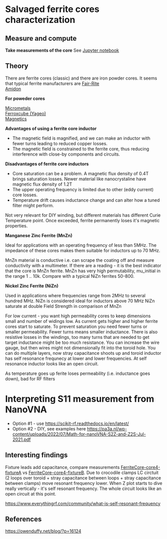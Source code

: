 # Salvaged ferrite cores characterization

## Measure and compute
 **Take measurements of the core**
See [Jupyter notebook](FerriteCore.ipynb)

## Theory

There are ferrite cores (classic) and there are iron powder cores.
It seems that typical ferrite manufacturers are
[Fair-Rite](http://www.fair-rite.com)<br/>
[Amidon](http://www.amidoncorp.com)

**For poweder cores**

[Micrometals](http://www.micrometals.com)<br/>
[Ferroxcube (Yageo)](http://www.yageo.com)<br/>
[Magnetics](http://www.mag-inc.com)


**Advantages of using a ferrite core inductor**

* The magnetic field is magnified, and we can make an inductor with fewer turns leading to reduced copper losses.
* The magnetic field is constrained to the ferrite core, thus reducing interference with close-by components and circuits.

**Disadvantages of ferrite core inductors**

* Core saturation can be a problem. A magnetic flux density of 0.4T brings saturation losses. Newer material like nanocrystaline have magnetic flux density of 1.2T 
* The upper operating frequency is limited due to other (eddy current) core losses.
* Temperature drift causes inductance change and can alter how a tuned filter might perform.

Not very relevant for DIY winding, but different materials has different Curie Temperature point. Once exceeded, ferrite permanently loses it's magnetic properties.

**Manganese Zinc Ferrite (MnZn)**

Ideal for applications with an operating frequency of less than 5MHz. The impedance of these cores makes them suitable for inductors up to 70 MHz.

MnZn material is conductive i.e. can scrape the coating off and measure conductivity with a multimeter. If there are a reading - it is the best indicator that the core is MnZn ferrite.
MnZn has very high permutability, mu_initial in the range 1 .. 10k. Compare with a typical NiZn ferrites 50-800.

**Nickel Zinc Ferrite (NiZn)** 

Used in applications where frequencies range from 2MHz to several hundred MHz. NiZn is considered ideal for inductors above 70 MHz
NiZn saturate at double Field Strength in comparison of MnZn 


For low current - you want high permeability cores to keep dimensions small and number of
widings low. As current gets higher and higher ferrite cores start to saturate. To prevent saturation you need fewer turns or smaller permeability. Fewer turns means smaller inductance. There is also resistive losses in the windings, too many turns that are needed to get target inductance might be too much resistance. You can increase the wire gauge, but then wires might not dimensionally fit into the toroid hole. You can do multiple layers, now stray capacitance shoots up and toroid inductor has self resonance frequnecy at lower and lower frequencies. At self resonance inductor looks like an open circuit.

As temperature goes up ferite loses permeability (i.e. inductance goes down), bad for RF filters


# Interpreting S11 measurement from NanoVNA

* Option #1 - use https://scikit-rf.readthedocs.io/en/latest/
* Option #2 - DIY, see examples here https://pa3a.nl/wp-content/uploads/2022/07/Math-for-nanoVNA-S2Z-and-Z2S-Jul-2021.pdf


## Interesting findings

Fixture leads add capacitance, compare measurements [FerriteCore-core4-fixtureA](FerriteCore-core4-fixtureA.ipynb) vs [FerriteCore-core4-fixtureB](FerriteCore-core4-fixtureB.ipynb). Due to crocodile clamps LC circtuit (2 loops over toroid + stray capacitance between loops + stray capacitance between clamps) move resonant frequency lower. When Z plot starts to dive really vertically - it's self resonant frequency. The whole circuit looks like an open circuit at this point.

https://www.everythingrf.com/community/what-is-self-resonant-frequency



## References

https://owenduffy.net/blog/?p=16124
